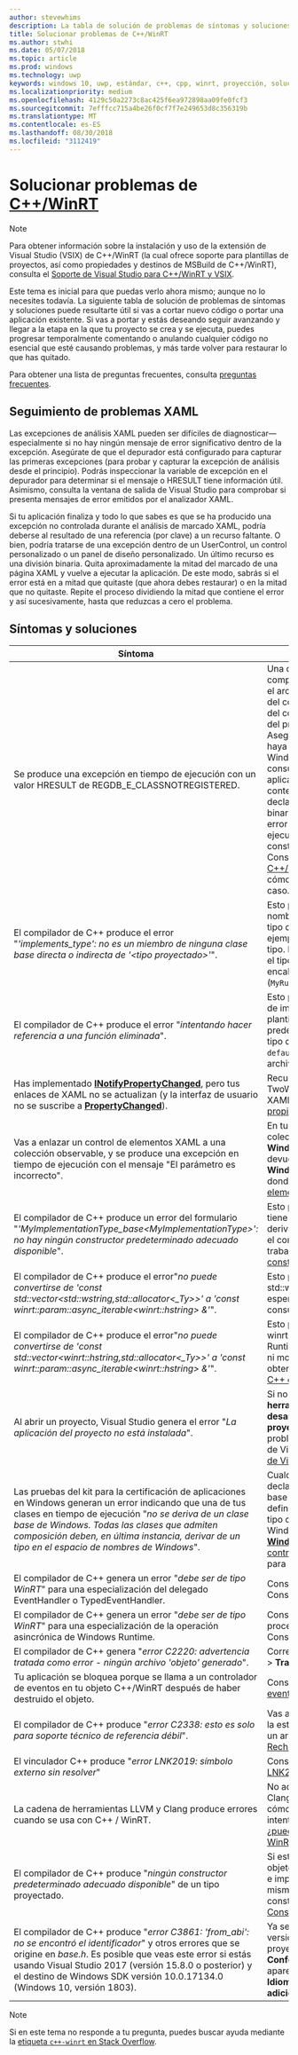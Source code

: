 ```yaml
---
author: stevewhims
description: La tabla de solución de problemas de síntomas y soluciones de este tema puede resultarte útil si vas a cortar nuevo código o portar una aplicación existente.
title: Solucionar problemas de C++/WinRT
ms.author: stwhi
ms.date: 05/07/2018
ms.topic: article
ms.prod: windows
ms.technology: uwp
keywords: windows 10, uwp, estándar, c++, cpp, winrt, proyección, solución de problemas, HRESULT, error
ms.localizationpriority: medium
ms.openlocfilehash: 4129c50a2273c8ac425f6ea972898aa09fe0fcf3
ms.sourcegitcommit: 7efffcc715a4be26f0cf7f7e249653d8c356319b
ms.translationtype: MT
ms.contentlocale: es-ES
ms.lasthandoff: 08/30/2018
ms.locfileid: "3112419"
---
```

# <a name="troubleshooting-cwinrtwindowsuwpcpp-and-winrt-apisintro-to-using-cpp-with-winrt-issues"></a>Solucionar problemas de [C++/WinRT](/windows/uwp/cpp-and-winrt-apis/intro-to-using-cpp-with-winrt)
> [!NOTE]
> Para obtener información sobre la instalación y uso de la extensión de Visual Studio (VSIX) de C++/WinRT (la cual ofrece soporte para plantillas de proyectos, así como propiedades y destinos de MSBuild de C++/WinRT), consulta el [Soporte de Visual Studio para C++/WinRT y VSIX](intro-to-using-cpp-with-winrt.md#visual-studio-support-for-cwinrt-and-the-vsix).

Este tema es inicial para que puedas verlo ahora mismo; aunque no lo necesites todavía. La siguiente tabla de solución de problemas de síntomas y soluciones puede resultarte útil si vas a cortar nuevo código o portar una aplicación existente. Si vas a portar y estás deseando seguir avanzando y llegar a la etapa en la que tu proyecto se crea y se ejecuta, puedes progresar temporalmente comentando o anulando cualquier código no esencial que esté causando problemas, y más tarde volver para restaurar lo que has quitado.

Para obtener una lista de preguntas frecuentes, consulta [preguntas frecuentes](faq.md).

## <a name="tracking-down-xaml-issues"></a>Seguimiento de problemas XAML
Las excepciones de análisis XAML pueden ser difíciles de diagnosticar&mdash;especialmente si no hay ningún mensaje de error significativo dentro de la excepción. Asegúrate de que el depurador está configurado para capturar las primeras excepciones (para probar y capturar la excepción de análisis desde el principio). Podrás inspeccionar la variable de excepción en el depurador para determinar si el mensaje o HRESULT tiene información útil. Asimismo, consulta la ventana de salida de Visual Studio para comprobar si presenta mensajes de error emitidos por el analizador XAML.

Si tu aplicación finaliza y todo lo que sabes es que se ha producido una excepción no controlada durante el análisis de marcado XAML, podría deberse al resultado de una referencia (por clave) a un recurso faltante. O bien, podría tratarse de una excepción dentro de un UserControl, un control personalizado o un panel de diseño personalizado. Un último recurso es una división binaria. Quita aproximadamente la mitad del marcado de una página XAML y vuelve a ejecutar la aplicación. De este modo, sabrás si el error está en a mitad que quitaste (que ahora debes restaurar) o en la mitad que no quitaste. Repite el proceso dividiendo la mitad que contiene el error y así sucesivamente, hasta que reduzcas a cero el problema.

## <a name="symptoms-and-remedies"></a>Síntomas y soluciones
| Síntoma | Solución |
|---------|--------|
| Se produce una excepción en tiempo de ejecución con un valor HRESULT de REGDB_E_CLASSNOTREGISTERED. | Una causa de este error es que no pueda cargarse tu componente de Windows Runtime. Asegúrate de que el archivo de metadatos (`.winmd`) de Windows Runtime del componente tenga el mismo nombre que el binario del componente (el `.dll`), que también es el nombre del proyecto y el nombre del espacio de nombres raíz. Asegúrate también de que el proceso de compilación haya copiado correctamente los metadatos de Windows Runtime y el binario en la carpeta `Appx` de consumo. Y comprueba que el `AppxManifest.xml` de la aplicación de consumo (también en la carpeta `Appx`) contenga un elemento **&lt;InProcessServer&gt;** que declare correctamente la clase activable y el nombre binario. Este error también puede ocurrir si cometes el error de crear instancias de una clase en tiempo de ejecución implementada localmente mediante el constructor predeterminado del tipo proyectado. Consulta [Controles XAML; enlazar a una propiedad C++/WinRT](binding-property.md) para obtener más información sobre cómo utilizar correctamente el tipo proyectado en este caso. |
| El compilador de C++ produce el error "*'implements_type': no es un miembro de ninguna clase base directa o indirecta de '&lt;tipo proyectado&gt;'*". | Esto puede suceder cuando se llama a **make** con el nombre del espacio de nombres no calificado de tu tipo de implementación (**MyRuntimeClass**, por ejemplo), y no has incluido el encabezado de dicho tipo. El compilador interpreta **MyRuntimeClass** como el tipo proyectado. La solución consiste en incluir el encabezado para el tipo de implementación (`MyRuntimeClass.h`, por ejemplo). |
| El compilador de C++ produce el error "*intentando hacer referencia a una función eliminada*". | Esto puede suceder cuando se llama a **make** y el tipo de implementación que pasas como el parámetro de plantilla tiene un constructor `= delete` predeterminado. Edita el archivo de encabezado del tipo de implementación y cambia `= delete` a `= default`. También puedes agregar un constructor al archivo IDL para la clase en tiempo de ejecución. |
| Has implementado [**INotifyPropertyChanged**](/uwp/api/windows.ui.xaml.data.inotifypropertychanged), pero tus enlaces de XAML no se actualizan (y la interfaz de usuario no se suscribe a [**PropertyChanged**](/uwp/api/windows.ui.xaml.data.inotifypropertychanged.PropertyChanged)). | Recuerda que tienes que establecer `Mode=OneWay` (o TwoWay) en tu expresión de enlace en marcado XAML. Consulta [Controles XAML; enlazar a una propiedad C++/WinRT](binding-property.md) |
| Vas a enlazar un control de elementos XAML a una colección observable, y se produce una excepción en tiempo de ejecución con el mensaje "El parámetro es incorrecto". | En tu IDL e implementación, declara cualquier colección observable como el tipo **Windows.Foundation.Collections.IVector<IInspectable>**. Pero devuelve un objeto que implemente **Windows.Foundation.Collections.IObservableVector<T>**, donde T es tu tipo de elemento. Consulta [Controles de elementos XAML; enlazar a una colección C++/WinRT](binding-collection.md)  |
| El compilador de C++ produce un error del formulario "*'MyImplementationType_base&lt;MyImplementationType&gt;': no hay ningún constructor predeterminado adecuado disponible*".|Esto puede suceder si has derivado de un tipo que tiene un constructor no trivial. Tu constructor del tipo derivado necesita pasar los parámetros que necesita el constructor del tipo base. Para obtener un ejemplo trabajado, consulta [Derivar de un tipo que tiene un constructor no trivial](author-apis.md#deriving-from-a-type-that-has-a-non-trivial-constructor)|
| El compilador de C++ produce el error"*no puede convertirse de 'const std::vector&lt;std::wstring,std::allocator&lt;_Ty&gt;&gt;' a 'const winrt::param::async_iterable&lt;winrt::hstring&gt; &'*".|Esto puede suceder cuando se pasa un std::vector de std::wstring a una API de Windows Runtime que espera una colección. Para obtener más información, consulta [Tipos de datos C++ estándar y C++/WinRT](std-cpp-data-types.md).|
| El compilador de C++ produce el error"*no puede convertirse de 'const std::vector&lt;winrt::hstring,std::allocator&lt;_Ty&gt;&gt;' a 'const winrt::param::async_iterable&lt;winrt::hstring&gt; &'*".|Esto puede suceder cuando se pasa un std::vector de winrt::hstring a una API asincrónica de Windows Runtime que espera una colección, y no has copiado ni movido el vector al destinatario asincrónico. Para obtener más información, consulta [Tipos de datos C++ estándar y C++/WinRT](std-cpp-data-types.md).|
| Al abrir un proyecto, Visual Studio genera el error "*La aplicación del proyecto no está instalada*".|Si no lo has hecho todavía, debes instalar **herramientas de Windows Universal para el desarrollo de C++** desde dentro del diálogo **Nuevo proyecto** de Visual Studio. Si esto no resuelve el problema, el proyecto puede depender de la extensión de Visual Studio (VSIX) C++/WinRT (consulta [Soporte de Visual Studio para C++/WinRT, y VSIX](intro-to-using-cpp-with-winrt.md#visual-studio-support-for-cwinrt-and-the-vsix)).|
| Las pruebas del kit para la certificación de aplicaciones en Windows generan un error indicando que una de tus clases en tiempo de ejecución "*no se deriva de un clase base de Windows. Todas las clases que admiten composición deben, en última instancia, derivar de un tipo en el espacio de nombres de Windows*".|Cualquier clase en tiempo de ejecución (que se declara en la aplicación) que se deriva de una clase base se conoce como un *las* clases. La clase base definitiva de una clase puede componer debe ser un tipo que se origine en un espacio de nombres Windows *; Por ejemplo, [**Windows.UI.Xaml.DependencyObject**](/uwp/api/windows.ui.xaml.dependencyobject). Consulta [controles XAML; enlazar a C++ / WinRT propiedad](binding-property.md) para obtener más detalles.|
| El compilador de C++ genera un error "*debe ser de tipo WinRT*" para una especialización del delegado EventHandler o TypedEventHandler.|Considera el uso de **winrt::delegate&lt;... T&gt;** en su lugar. Consulta [Crear eventos en C++/WinRT](author-events.md).|
| El compilador de C++ genera un error "*debe ser de tipo WinRT*" para una especialización de la operación asincrónica de Windows Runtime.|Considera volver a una biblioteca de patrones de procesamiento paralelo (PPL) [**task**](https://msdn.microsoft.com/library/hh750113) en su lugar. Consulta [Operaciones simultáneas y asincrónicas](concurrency.md).|
| El compilador de C++ genera "*error C2220: advertencia tratada como error - ningún archivo 'objeto' generado*".|Corregir la advertencia o establece **C/C++** > **General** > **Tratar advertencias como errores** a **No (/WX-)**.|
| Tu aplicación se bloquea porque se llama a un controlador de eventos en tu objeto C++/WinRT después de haber destruido el objeto.|Consulta [Usar el objeto *this* en un controlador de eventos](handle-events.md#using-the-this-object-in-an-event-handler).|
| El compilador de C++ produce "*error C2338: esto es solo para soporte técnico de referencia débil*".|Vas a solicitar una referencia débil de un tipo que pasó la estructura del marcador **winrt::no_weak_ref** como un argumento plantilla a su clase base. Consulta [Rechazar el soporte de referencia débil](weak-references.md#opting-out-of-weak-reference-support)|
| El vinculador C++ produce "*error LNK2019: símbolo externo sin resolver*"|Consulta [por qué el enlazador que me un "error LNK2019: símbolo externo sin resolver" error?](faq.md#why-is-the-linker-giving-me-a-lnk2019-unresolved-external-symbol-error)|
| La cadena de herramientas LLVM y Clang produce errores cuando se usa con C++ / WinRT.|No admitimos la cadena de herramientas LLVM y Clang para C++ / WinRT, pero si quisieras emular cómo usamos internamente, a continuación, se podría intentar un experimento, como el que se describe en [¿puedo usar LLVM/Clang para compilar con C++ / WinRT?](faq.md#can-i-use-llvmclang-to-compile-with-cwinrt).|
| El compilador de C++ produce "*ningún constructor predeterminado adecuado disponible*" de un tipo proyectado. | Si estás tratando de retrasar la inicialización de un objeto de clase en tiempo de ejecución, o de consumir e implementar una clase en tiempo de ejecución en el mismo proyecto, deberás llamar a la `nullptr_t` constructor. Para obtener más información, consulta [Consumir API con C++/WinRT](consume-apis.md). |
| El compilador de C++ produce "*error C3861: 'from_abi': no se encontró el identificador*" y otros errores que se origine en *base.h*. Es posible que veas este error si estás usando Visual Studio 2017 (versión 15.8.0 o posterior) y el destino de Windows SDK versión 10.0.17134.0 (Windows 10, versión 1803). | Ya sea como destino un posterior (más compatible) versión del SDK de Windows, o la propiedad de proyecto de conjunto de **C/c ++** > **idioma** > **Conformance mode: No** (Además, si **/ permissive-** aparece en la propiedad de proyecto **C o C++**  >  **Idioma** > de**línea de comandos** en **Las opciones adicionales**, elimínalo). |

> [!NOTE]
> Si en este tema no responde a tu pregunta, puedes buscar ayuda mediante la [etiqueta `c++-winrt` en Stack Overflow](https://stackoverflow.com/questions/tagged/c%2b%2b-winrt).
